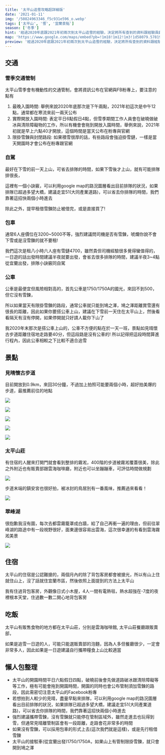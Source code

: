 ```yaml
---
title: '太平山追雪攻略超詳細版'
date: '2021-01-11'
img: '/50824963346_f5c931e596_o.webp'
tags: ['太平山', '雪', '宜蘭景點']
season: ['冬季']
hint: '經過2020年底跟2021年初兩次到太平山追雪的經驗，決定將所有查到的資料跟經驗貢獻一下，造福大眾+為了幫明年的自己做筆記' 
map: 'https://www.google.com/maps/embed?pb=!1m18!1m12!1m3!1d58079.5781932356!2d121.48972390240964!3d24.520994599404183!2m3!1f0!2f0!3f0!3m2!1i1024!2i768!4f13.1!3m3!1m2!1s0x346870b2cb8e36fd%3A0xaa76b639fb13fe15!2z5aSq5bmz5bGx5ZyL5a625qOu5p6X6YGK5qiC5Y2A!5e0!3m2!1szh-TW!2stw!4v1635675684300!5m2!1szh-TW!2stw'
preview: '經過2020年底跟2021年初兩次到太平山追雪的經驗，決定將所有查到的資料跟經驗貢獻一下，造福大眾+為了幫明年的自己做筆記'
---
```

## 交通

### 雪季交通管制
太平山雪季會有機動性的交通管制，會將資訊公布在官網與FB粉專上，要注意的點有

1. 最晚入園時間: 舉例來說2020年底那次是下午兩點，2021年初這次是中午12點，通常都在寒流來前一兩天公布
2. 實際開放入園時間: 表定平日6點假日4點，但雪季期間工作人員會在破曉做破冰與清除障礙物的工作，所以有機會會拖到開放入園時間，舉例來說，2021年初就是早上六點40才開放，這個時間是當天公布在粉專與官網
3. 限掛雪鍊與封閉路段: 如果積雪很厚的話，有些路段會強迫掛雪鏈，一樣是當天開園時才會公布在粉專跟官網

### 自駕
最好在下雪的前一天上山，可省去排隊的時間，如果下雪後才上山，就有可能排隊排很長，

這裡有一個小訣竅，可以利用google map的路況圖層看出目前排隊的狀況，如果排隊已超過多望大橋，建議走宜51(大同產業道路)，可以省去你排隊的時間，我們靠著這招快兩個小時進去

除此之外，提早租借雪鍊防止被借完，或是直接買了!

### 包車

通常6人座價位在3200~5000不等，強烈建議問司機是否有雪鍊，唬爛你說不會下雪或是沒雪鍊的就不要租!

我們這次是租八小時六人座有雪鏈4700，雖然貴但司機經驗很多覺得蠻值得的，一日遊的話出發時間建議半夜就要出發，會省去很多排隊的時間，建議半夜3~4點從宜蘭出發，排隊小訣竅同自駕

### 公車

公車是最便宜但風險相對高的，首先公車是1750/1750A的國光，來回不到500，但它沒有雪鍊，

所以如果當天有限掛雪鍊的路段，通常公車就只能到鳩之澤，鳩之澤距離賞雪還有很長的距離，因此如果你要搭公車上山，建議在下雪前一天住在太平山上，然後看看隔天有沒有停開，如果停開就只好請人載你下山了

我2020年末那次是搭公車上山的，公車不方便的點在於一天一班，景點如見晴懷古步道距離住宿地走路要40分，但這段路是沒有公車的! 所以記得把這段時間算進行程內，因此公車相較之下比較不適合追雪

## 景點
### 見晴懷古步道

目前開放到0.9km，來回30分鐘，不過加上拍照可能要兩個小時，超好拍美爆的步道，最推薦前往的地點

![](/50824216238_830c5909a6_c.webp)

![](/50824963346_f5c931e596_o.webp)

![](/50824216133_3327154f76_c.webp)

![](/50824964451_6ec6b13d34_c.webp)

![](/50786138396_da00fe20a7_o.webp)


### 太平山莊

有住宿的人醒來打開門就會看到整排的霧淞，400階的步道被霧淞覆蓋很美，除此之外附近也有販賣部跟雲海咖啡廳，附近也可以坐蹦蹦車，可評估時間做規劃

![](/50787117506_3c7f1e7e7a_c.webp)

步道末端的鎮安宮也很好拍，被冰封的鳥居別有一番風味，推薦過來看看！

![](/50785379828_c90c435898_c.webp)

### 翠峰湖

很抱歉我沒有圖，每次去都雲霧籠罩成白牆，給了自己再衝一遍的理由，但前往翠峰湖的路途中有一段視野很好，面東邊很容易出雲海，這次很幸運的有看到雲海霧淞美景

![](/50787113526_584e95b682_c.webp)

## 住宿

太平山的住宿是公認難搶的，兩個月內的除了背包客房都會被搶光，所以有山上住就住山上，沒了話就住宜蘭市區，然後依照上面提到的方法上太平山

我有住過背包客房，外觀像日式小木屋，4人一間有電熱毯，熱水超強在-7度的夜裡根本天堂，住過數一數二開心地背包客房

## 吃飯
太平山有販售食物的地方都在太平山莊，分別是雲海咖啡館, 太平山莊餐廳跟販賣部，

如果是追雪一日遊的人，可能只能選販賣部的泡麵，因為人多但餐廳很少，一定會非常多人，因此如果是一日遊建議自行攜帶糧食上山比較適當

## 懶人包整理
* 太平山的開園時間平日六點假日四點，破曉前後會先做道路破冰跟清除障礙等等工作，極有可能會拖到開園時間，開園的同時也會公布管制須加雪鍊的路段，因此需密切注意太平山的Facebook粉專
* 若想拍到人較少的見晴，盡量早點來排隊，可以利用google map的路況圖層看出目前排隊的狀況，如果排隊已超過多望大橋，建議走宜51(大同產業道路)，可以省去你排隊的時間，我們靠著這招快兩個小時進去
* 強烈建議攜帶雪鍊，沒有雪鍊就只能停在管制區域外，雖然走進去也玩得到雪，但通常見晴離管制區會有一段距離，走路會花非常多的時間
* 如果沒有雪鍊，可以採用包車的形式上去(這次我們就是這樣)，或是先行租借雪鍊
* 太平山的接駁車(從宜蘭出發)1750/1750A，如果山上有管制限掛雪鍊，就只會開到鳩之澤


